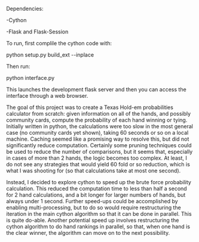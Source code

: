 Dependencies:

-Cython

-Flask and Flask-Session

To run, first complile the cython code with:

python setup.py build_ext --inplace

Then run:

python interface.py

This launches the development flask server and then you can access the interface through a web browser. 

The goal of this project was to create a Texas Hold-em probabilities calculator from scratch: given information on all of the hands, and possibly community cards, compute the probability of each hand winning or tying. Initially written in python, the calculations were too slow in the most general case (no community cards yet shown), taking 60 seconds or so on a local machine. Caching seemed like a promising way to resolve this, but did not significantly reduce computation. Certainly some pruning techniques could be used to reduce the number of comparisons, but it seems that, especially in cases of more than 2 hands, the logic becomes too complex. At least, I do not see any strategies that would yield 60 fold or so reduction, which is what I was shooting for (so that calculations take at most one second). 

Instead, I decided to explore cython to speed up the brute force probability calculation. This reduced the computation time to less than half a second for 2 hand calculations, and a bit longer for larger numbers of hands, but always under 1 second. Further speed-ups could be accomplished by enabling multi-processing, but to do so would require restructuring the iteration in the main cython algorithm so that it can be done in parallel. This is quite do-able. Another potential speed up involves restructuring the cython algorithm to do hand rankings in parallel, so that, when one hand is the clear winner, the algorithm can move on to the next possibility.


